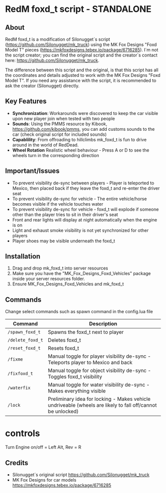 # RedM foxd_t script - STANDALONE

## About

RedM foxd_t is a modification of Silonugget´s script (https://github.com/Silonugget/mk_truck) using the MK Fox Designs "Foxd Model T" pieces (https://mkfoxdesigns.tebex.io/package/6716285). 
I´m not the script creator; you can find the original script and the creator´s contact here: https://github.com/Silonugget/mk_truck.

The difference between this script and the original, is that this script has all the coordinates and details adjusted to work with the MK Fox Designs "Foxd Model T". If you need any assistance with the script, it is recommended to ask the creator (Silonugget) directly.

## Key Features

- **Synchronization**: Workarounds were discovered to keep the car visible upon new player join when tested with two people
- **Sounds**: Using the PMMS resource by Kibook, https://github.com/kibook/pmms, you can add customs sounds to the car (check original script for included sounds) 
- **Capablility**: From offroading to hillclimbs mk_foxd_t is fun to drive around in the world of RedDead.
- **Wheel Rotation** Realistic wheel behaviour - Press A or D to see the wheels turn in the corresponding direction

## Important/Issues
- To prevent visibility de-sync between players - Player is teleported to Mexico, then placed back if they leave the foxd_t and re-enter the driver seat
- To prevent visibility de-sync for vehicle - The entire vehicle/horse becomes visible if the vehicle touches water
- To prevent visibility de-sync for vehicle - foxd_t will explode if someone other than the player tries to sit in their driver's seat
- Front and rear lights will display at night automatically when the engine is on
- Light and exhaust smoke visibility is not yet synchronized for other players
- Player shoes may be visible underneath the foxd_t

## Installation

1. Drag and drop mk_foxd_t into server resources
2. Make sure you have the "MK_Fox_Designs_Foxd_Vehicles" package inside your server resources folder.
3. Ensure MK_Fox_Designs_Foxd_Vehicles and mk_foxd_t

## Commands
Change select commands such as spawn command in the config.lua file

| Command | Description |
| --- | --- |
| `/spawn_foxd_t` | Spawns the foxd_t next to player |
| `/delete_foxd_t` | Deletes foxd_t |
| `/reset_foxd_t` | Resets foxd_t |
| `/fixme` | Manual toggle for player visibility de-sync - Teleports player to Mexico and back |
| `/fixfoxd_t` | Manual toggle for object visibility de-sync - Toggles foxd_t visibility |
| `/waterfix` | Manual toggle for water visibility de-sync - Makes everything visible |
| `/lock` | Preliminary idea for locking - Makes vehicle undriveable (wheels are likely to fall off/cannot be unlocked) |

# controls

Turn Engine on/off = Left Alt, 
   Rev = R

## Credits
- Silonugget´s original script https://github.com/Silonugget/mk_truck
- MK Fox Designs for car models https://mkfoxdesigns.tebex.io/package/6716285

